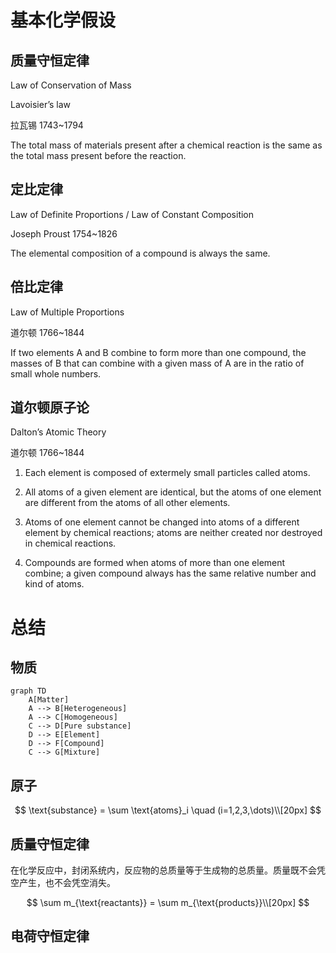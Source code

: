 # 基本化学假设

## 质量守恒定律

Law of Conservation of Mass

Lavoisier’s law

拉瓦锡 1743~1794

The total mass of materials present after a chemical reaction is the same as the total mass present before the reaction.

## 定比定律

Law of Definite Proportions / Law of Constant Composition

Joseph Proust 1754~1826

The elemental composition of a compound is always the same.

## 倍比定律

Law of Multiple Proportions

道尔顿 1766~1844

If two elements A and B combine to form more than one compound, the masses of B that can combine with a given mass of A are in the ratio of small whole numbers.

## 道尔顿原子论

Dalton’s Atomic Theory

道尔顿 1766~1844

1. Each element is composed of extermely small particles called atoms.

2. All atoms of a given element are identical, but the atoms of one element are different from the atoms of all other elements.

3. Atoms of one element cannot be changed into atoms of a different element by chemical reactions; atoms are neither created nor destroyed in chemical reactions.

4. Compounds are formed when atoms of more than one element combine; a given compound always has the same relative number and kind of atoms.

# 总结

## 物质

```mermaid
graph TD
    A[Matter]
    A --> B[Heterogeneous]
    A --> C[Homogeneous]
    C --> D[Pure substance]
    D --> E[Element]
    D --> F[Compound]
    C --> G[Mixture]
```

## 原子

$$
\text{substance} = \sum \text{atoms}_i \quad (i=1,2,3,\dots)\\[20px]
$$

## 质量守恒定律

在化学反应中，封闭系统内，反应物的总质量等于生成物的总质量。质量既不会凭空产生，也不会凭空消失。

$$
\sum m_{\text{reactants}} = \sum m_{\text{products}}\\[20px]
$$

## 电荷守恒定律



